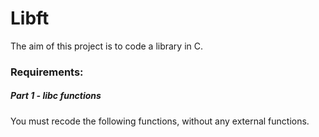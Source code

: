 # Libft
The aim of this project is to code a library in C.  

### Requirements:
##### Part 1 - libc functions
You must recode the following functions, without any external functions.
